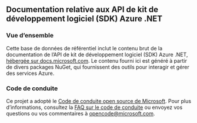## <a name="documentation-for-azure-net-sdk-apis"></a>Documentation relative aux API de kit de développement logiciel (SDK) Azure .NET

### <a name="overview"></a>Vue d’ensemble

Cette base de données de référentiel inclut le contenu brut de la documentation de l’API de kit de développement logiciel (SDK) Azure .NET, [hébergée sur docs.microsoft.com](https://docs.microsoft.com/dotnet/api/overview/azure/?view=azure-dotnet). Le contenu fourni ici est généré à partir de divers packages NuGet, qui fournissent des outils pour interagir et gérer des services Azure.

### <a name="code-of-conduct"></a>Code de conduite

Ce projet a adopté le [Code de conduite open source de Microsoft](https://opensource.microsoft.com/codeofconduct/).
Pour plus d’informations, consultez la [FAQ sur le code de conduite](https://opensource.microsoft.com/codeofconduct/faq/) ou envoyez vos questions ou vos commentaires à [opencode@microsoft.com](mailto:opencode@microsoft.com).
